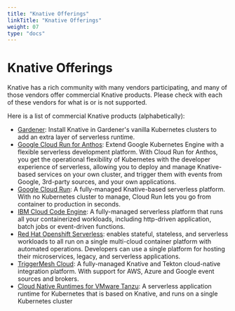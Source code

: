 ```yaml
---
title: "Knative Offerings"
linkTitle: "Knative Offerings"
weight: 07
type: "docs"
---
```


# Knative Offerings

Knative has a rich community with many vendors participating, and many of those
vendors offer commercial Knative products.  Please check with each of these
vendors for what is or is not supported.

<!-- TODO: Talk about criteria for inclusion here?  a la Conformance -->

Here is a list of commercial Knative products (alphabetically):

- [Gardener](https://gardener.cloud/documentation/tutorials/knative-install/): Install Knative in Gardener's vanilla Kubernetes clusters to add an extra layer of serverless runtime.
- [Google Cloud Run for Anthos](https://cloud.google.com/run/docs/gke/setup): Extend Google Kubernetes Engine with a flexible serverless development platform. With Cloud Run for Anthos, you get the operational flexibility of Kubernetes with the developer experience of serverless, allowing you to deploy and manage Knative-based services on your own cluster, and trigger them with events from Google, 3rd-party sources, and your own applications.
- [Google Cloud Run](https://cloud.google.com/run/docs/setup): A fully-managed Knative-based serverless platform. With no Kubernetes cluster to manage, Cloud Run lets you go from container to production in seconds.
- [IBM Cloud Code Engine](https://cloud.ibm.com/codeengine): A fully-managed serverless platform that runs all your containerized workloads, including http-driven application, batch jobs or event-driven functions.
- [Red Hat Openshift Serverless](https://docs.openshift.com/container-platform/4.7/serverless/serverless-getting-started.html): enables stateful, stateless, and serverless workloads to all run on a single multi-cloud container platform with automated operations. Developers can use a single platform for hosting their microservices, legacy, and serverless applications.
- [TriggerMesh Cloud](https://cloud.triggermesh.io): A fully-managed Knative and Tekton cloud-native integration platform. With support for AWS, Azure and Google event sources and brokers.
- [Cloud Native Runtimes for VMware Tanzu](https://docs.vmware.com/en/Cloud-Native-Runtimes-for-VMware-Tanzu/0.2/tanzu-cloud-native-runtimes-02/GUID-serverless-overview.html): A serverless application runtime for Kubernetes that is based on Knative, and runs on a single Kubernetes cluster

<!-- TODO: In which category do we put SAP/Kyma? -->

<!-- TODO(you!): Add a new section if your project builds ON Knative (vs. offering it directly)  -->

